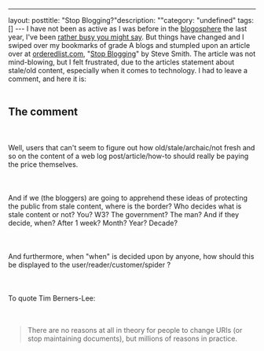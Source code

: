 --- 
layout: posttitle: "Stop Blogging?"description: ""category: "undefined" tags: [] --- I have not been as active as I was before in the <a href="http://en.wikipedia.org/wiki/Blogosphere">blogosphere</a> the last year, I've been <a href="http://phun-ky.net/2010/03/back-in-business">rather busy you might say</a>. But things have changed and I swiped over my bookmarks of grade A blogs and stumpled upon an article over at <a href="http://orderedlist.com">orderedlist.com</a>, "<a href="http://orderedlist.com/our-writing/blog/articles/stop-blogging/">Stop Blogging</a>" by Steve Smith. The article was not mind-blowing, but I felt frustrated, due to the articles statement about stale/old content, especially when it comes to technology. I had to leave a comment, and here it is:<br/><br/><h2>The comment</h2><br/><br/>Well, users that can't seem to figure out how old/stale/archaic/not fresh and so on the content of a web log post/article/how-to should really be paying the price themselves. <br/><br /><br /><br/>And if we (the bloggers) are going to apprehend these ideas of protecting the public from stale content, where is the border? Who decides what is stale content or not? You? W3? The government? The man? And if they decide, when? After 1 week? Month? Year? Decade?<br/><br /><br /><br/>And furthermore, when "when" is decided upon by anyone, how should this be displayed to the user/reader/customer/spider ?<br/><br /><br /><br/>To quote Tim Berners-Lee:<br /><br/><br/><blockquote>There are no reasons at all in theory for people to change URIs (or stop maintaining documents), but millions of reasons in practice.</blockquote><br/><br/><br/>